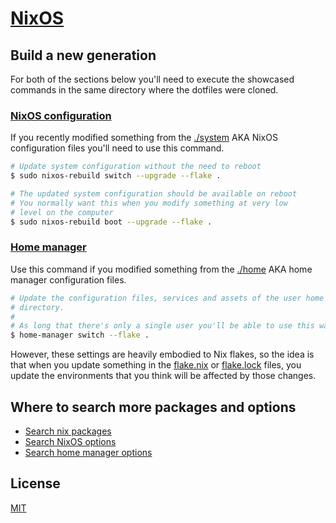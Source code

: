 # [NixOS](https://nixos.org/)

## Build a new generation

For both of the sections below you'll need to execute the showcased commands in the
same directory where the dotfiles were cloned.

### [NixOS configuration](https://github.com/NixOS/nixpkgs/tree/master/nixos/modules)

If you recently modified something from the [./system](./system) AKA NixOS configuration files
you'll need to use this command.

```sh
# Update system configuration without the need to reboot
$ sudo nixos-rebuild switch --upgrade --flake .

# The updated system configuration should be available on reboot
# You normally want this when you modify something at very low
# level on the computer
$ sudo nixos-rebuild boot --upgrade --flake .
```

### [Home manager](https://github.com/nix-community/home-manager/tree/master/modules)

Use this command if you modified something from the [./home](./home/) AKA home manager
configuration files.

```sh
# Update the configuration files, services and assets of the user home
# directory.
#
# As long that there's only a single user you'll be able to use this way.
$ home-manager switch --flake .
```

However, these settings are heavily embodied to Nix flakes, so the idea is that
when you update something in the [flake.nix](./flake.nix) or [flake.lock](./flake.lock)
files, you update the environments that you think will be affected by those changes.

## Where to search more packages and options

- [Search nix packages](https://search.nixos.org/packages)
- [Search NixOS options](https://search.nixos.org/options)
- [Search home manager options](https://mipmip.github.io/home-manager-option-search)

## License

[MIT](./.github/LICENSE)